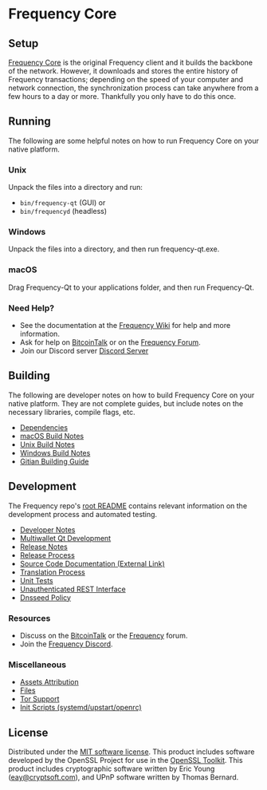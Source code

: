 Frequency Core
=============

Setup
---------------------
[Frequency Core](http://frequency.org/wallet) is the original Frequency client and it builds the backbone of the network. However, it downloads and stores the entire history of Frequency transactions; depending on the speed of your computer and network connection, the synchronization process can take anywhere from a few hours to a day or more. Thankfully you only have to do this once.

Running
---------------------
The following are some helpful notes on how to run Frequency Core on your native platform.

### Unix

Unpack the files into a directory and run:

- `bin/frequency-qt` (GUI) or
- `bin/frequencyd` (headless)

### Windows

Unpack the files into a directory, and then run frequency-qt.exe.

### macOS

Drag Frequency-Qt to your applications folder, and then run Frequency-Qt.

### Need Help?

* See the documentation at the [Frequency Wiki](https://github.com/forking-altcoins/frequency/wiki)
for help and more information.
* Ask for help on [BitcoinTalk](https://bitcointalk.org/index.php?topic=1262920.0) or on the [Frequency Forum](http://forum.frequency.org/).
* Join our Discord server [Discord Server](https://discord.frequency.org)

Building
---------------------
The following are developer notes on how to build Frequency Core on your native platform. They are not complete guides, but include notes on the necessary libraries, compile flags, etc.

- [Dependencies](dependencies.md)
- [macOS Build Notes](build-osx.md)
- [Unix Build Notes](build-unix.md)
- [Windows Build Notes](build-windows.md)
- [Gitian Building Guide](gitian-building.md)

Development
---------------------
The Frequency repo's [root README](/README.md) contains relevant information on the development process and automated testing.

- [Developer Notes](developer-notes.md)
- [Multiwallet Qt Development](multiwallet-qt.md)
- [Release Notes](release-notes.md)
- [Release Process](release-process.md)
- [Source Code Documentation (External Link)](https://www.fuzzbawls.pw/frequency/doxygen/)
- [Translation Process](translation_process.md)
- [Unit Tests](unit-tests.md)
- [Unauthenticated REST Interface](REST-interface.md)
- [Dnsseed Policy](dnsseed-policy.md)

### Resources
* Discuss on the [BitcoinTalk](https://bitcointalk.org/index.php?topic=1262920.0) or the [Frequency](http://forum.frequency.org/) forum.
* Join the [Frequency Discord](https://discord.frequency.org).

### Miscellaneous
- [Assets Attribution](assets-attribution.md)
- [Files](files.md)
- [Tor Support](tor.md)
- [Init Scripts (systemd/upstart/openrc)](init.md)

License
---------------------
Distributed under the [MIT software license](/COPYING).
This product includes software developed by the OpenSSL Project for use in the [OpenSSL Toolkit](https://www.openssl.org/). This product includes
cryptographic software written by Eric Young ([eay@cryptsoft.com](mailto:eay@cryptsoft.com)), and UPnP software written by Thomas Bernard.
